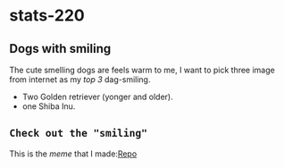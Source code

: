 # stats-220
## Dogs with smiling 

The cute smelling dogs are feels warm to me, I want to pick three image from internet as my *top 3* dag-smiling.  
* Two Golden retriever (yonger and older).
* one Shiba Inu.

 ## ```Check out the "smiling"  ```
 This is the *meme* that I made:[Repo](https://github.com/She840/stats-220-new)
